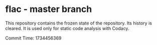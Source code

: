 # flac - master branch

This repository contains the frozen state of the repository.
Its history is cleared. It is used only for static code
analysis with Codacy.

Commit Time: 1734456369